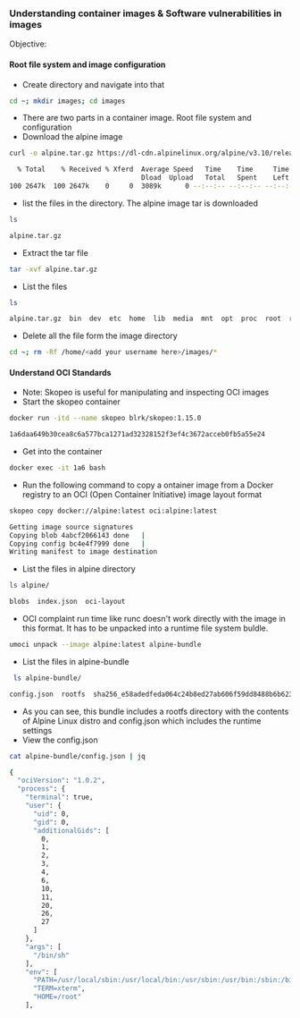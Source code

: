 ### Understanding container images & Software vulnerabilities in images
Objective: 
#### Root file system and image configuration
* Create directory and navigate into that
```bash
cd ~; mkdir images; cd images
```
* There are two parts in a container image. Root file system and configuration
* Download the alpine image
```bash
curl -o alpine.tar.gz https://dl-cdn.alpinelinux.org/alpine/v3.10/releases/x86_64/alpine-minirootfs-3.10.0-x86_64.tar.gz

  % Total    % Received % Xferd  Average Speed   Time    Time     Time  Current
                                 Dload  Upload   Total   Spent    Left  Speed
100 2647k  100 2647k    0     0  3089k      0 --:--:-- --:--:-- --:--:-- 3089k
```
* list the files in the directory. The alpine image tar is downloaded
```bash
ls

alpine.tar.gz
```
* Extract the tar file
```bash
tar -xvf alpine.tar.gz
```
* List the files
```bash
ls

alpine.tar.gz  bin  dev  etc  home  lib  media  mnt  opt  proc  root  run  sbin  srv  sys  tmp  usr  var
```
* Delete all the file form the image directory
```bash
cd ~; rm -Rf /home/<add your username here>/images/*
```
#### Understand OCI Standards
* Note: Skopeo is useful for manipulating and inspecting OCI images
* Start the skopeo container
```bash
docker run -itd --name skopeo blrk/skopeo:1.15.0 

1a6daa649b30cea8c6a577bca1271ad32328152f3ef4c3672acceb0fb5a55e24
```
* Get into the container
```bash
docker exec -it 1a6 bash
```
* Run the following command to copy a ontainer image from a Docker registry to an OCI (Open Container Initiative) image layout format
```bash
skopeo copy docker://alpine:latest oci:alpine:latest

Getting image source signatures
Copying blob 4abcf2066143 done   | 
Copying config bc4e4f7999 done   | 
Writing manifest to image destination
```
* List the files in alpine directory
```bash
ls alpine/

blobs  index.json  oci-layout
```
* OCI complaint run time like runc doesn't work directly with the image in this format.  It has to be unpacked into a runtime file system buldle. 
```bash
umoci unpack --image alpine:latest alpine-bundle
```
* List the files in alpine-bundle
```bash
 ls alpine-bundle/

config.json  rootfs  sha256_e58adedfeda064c24b8ed27ab606f59dd8488b6b623bacc9e105471ae2a1f76e.mtree  umoci.json
```
* As you can see, this bundle includes a rootfs directory with the contents of Alpine Linux distro and config.json which includes the runtime settings
* View the config.json 
```bash
cat alpine-bundle/config.json | jq

{
  "ociVersion": "1.0.2",
  "process": {
    "terminal": true,
    "user": {
      "uid": 0,
      "gid": 0,
      "additionalGids": [
        0,
        1,
        2,
        3,
        4,
        6,
        10,
        11,
        20,
        26,
        27
      ]
    },
    "args": [
      "/bin/sh"
    ],
    "env": [
      "PATH=/usr/local/sbin:/usr/local/bin:/usr/sbin:/usr/bin:/sbin:/bin",
      "TERM=xterm",
      "HOME=/root"
    ],
```
